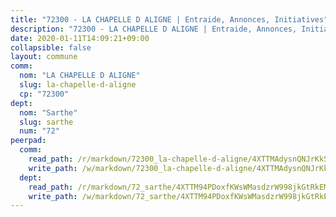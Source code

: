 ```yaml
---
title: "72300 - LA CHAPELLE D ALIGNE | Entraide, Annonces, Initiatives"
description: "72300 - LA CHAPELLE D ALIGNE | Entraide, Annonces, Initiatives"
date: 2020-01-11T14:09:21+09:00
collapsible: false
layout: commune
comm:
  nom: "LA CHAPELLE D ALIGNE"
  slug: la-chapelle-d-aligne
  cp: "72300"
dept:
  nom: "Sarthe"
  slug: sarthe
  num: "72"
peerpad:
  comm:
    read_path: /r/markdown/72300_la-chapelle-d-aligne/4XTTMAdysnQNJrKkSuhStstEAd2meQGSZxax7GdgrdMsz9n6J
    write_path: /w/markdown/72300_la-chapelle-d-aligne/4XTTMAdysnQNJrKkSuhStstEAd2meQGSZxax7GdgrdMsz9n6J-K3TgUfmD3eZiaSGTv7XdQEZebe5bKkiS1UejWMB7cE1ag4ewRFTMLLR4fDoUg8YkCd25m5m2vxJ76rG2gUKGGwq82GUEsgSE5YBcwmv2dnPWejCMZebt88PfQnBTreDiabSz4Pg2
  dept:
    read_path: /r/markdown/72_sarthe/4XTTM94PDoxfKWsWMasdzrW998jkGtRkEM3CSUC42xSpuJKZ5
    write_path: /w/markdown/72_sarthe/4XTTM94PDoxfKWsWMasdzrW998jkGtRkEM3CSUC42xSpuJKZ5-K3TgTpjFyG67yVeuXvSAfSYzY4Yx2FMtDhgpv5HM2EDBJRVMn95z33xx4XjRNYNVaVsBPQ1t4pG9MoyNqwTqa8mcnEUB8rK4BMVbvUhCtGWCPSFnDCaT8GJTyimDgsCirLN3zswh
---
```


